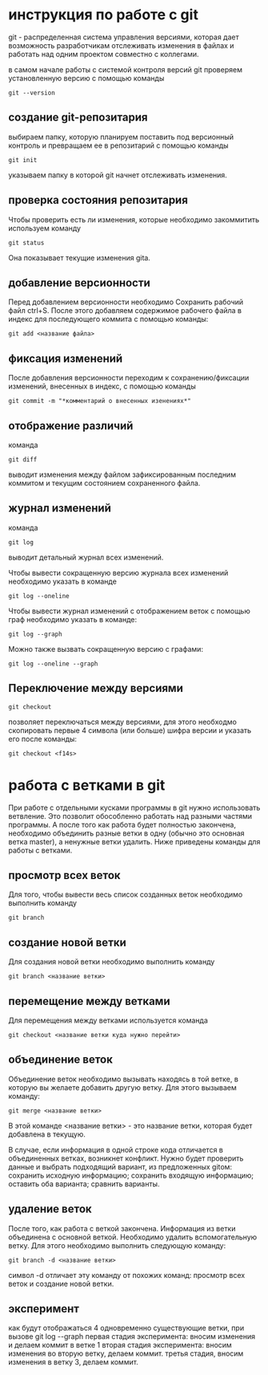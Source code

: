 # инструкция по работе с git

git - распределенная система управления версиями, которая дает возможность разработчикам отслеживать изменения в файлах и работать над одним проектом совместно с коллегами.

в самом начале работы с системой контроля версий git  проверяем установленную версию с помощью команды 

    git --version
## создание git-репозитария
выбираем папку, которую планируем поставить под версионный контроль и превращаем ее в репозитарий с помощью команды 

    git init 


указываем папку в которой git начнет отслеживать изменения.
 
## проверка состояния репозитария

Чтобы проверить есть ли изменения, которые необходимо закоммитить используем команду 

    git status

Она показывает текущие изменения gitа.

## добавление версионности

Перед добавлением версионности необходимо Сохранить рабочий файл ctrl+S.
После этого добавляем содержимое рабочего файла в индекс для последующего коммита с помощью команды:

    git add <название файла>

## фиксация изменений

После добавления версионности переходим к сохранению/фиксации изменений, внесенных в индекс, с помощью команды 

    git commit -m "*комментарий о внесенных изенениях*"

## отображение различий

команда 

    git diff 

выводит изменения между файлом зафиксированным последним коммитом и текущим состоянием сохраненного файла.

## журнал изменений

команда 

    git log 

выводит детальный журнал всех изменений. 

Чтобы вывести сокращенную версию журнала всех изменений необходимо указать в команде 

    git log --oneline 

Чтобы вывести журнал изменений с отображением веток с помощью граф необходимо указать в команде:

    git log --graph

Можно также вызвать сокращенную версию с графами:

    git log --oneline --graph

## Переключение между версиями


    git checkout 

позволяет переключаться между версиями, для этого необходмо скопировать первые 4 символа (или больше) шифра версии и указать его после команды: 

    git checkout <f14s>

# работа с ветками в git

При работе с отдельными кусками программы в git нужно использовать ветвление. Это позволит обособленно работать над разными частями программы. А после того как работа будет полностью закончена, необходимо объединить разные ветки в одну (обычно это основная ветка master), а ненужные ветки удалить.
Ниже приведены команды для работы с ветками.

## просмотр всех веток

Для того, чтобы вывести весь список созданных веток необходимо выполнить команду

    git branch

## создание новой ветки

Для создания новой ветки необходимо выполнить команду

    git branch <название ветки>

## перемещение между ветками

Для перемещения между ветками используется команда 

    git checkout <название ветки куда нужно перейти>

## объединение веток

Объединение веток необходимо вызывать находясь в той ветке, в которую вы желаете добавить другую ветку.
Для этого вызываем команду: 

    git merge <название ветки>

В этой команде <название ветки> - это название ветки, которая будет добавлена в текущую.

В случае, если информация в одной строке кода отличается в объединенных ветках, возникнет конфликт. Нужно будет проверить данные и выбрать подходящий вариант, из предложенных gitом: сохранить исходную информацию; сохранить входящую информацию; оставить оба варианта; сравнить варианты. 

## удаление веток

После того, как работа с веткой закончена. Информация из ветки объединена с основной веткой. Необходимо удалить вспомогательную ветку.
Для этого необходимо выполнить следующую команду:

    git branch -d <название ветки>

символ -d отличает эту команду от похожих команд: просмотр всех веток и создание новой ветки.

## эксперимент

как будут отображаться 4 одновременно существующие ветки, при вызове git log --graph
первая стадия эксперимента: вносим изменения и делаем коммит в ветке 1
вторая стадия эксперимента: вносим изменения во  вторую ветку, делаем коммит.
третья стадия, вносим изменения в ветку 3, делаем коммит.
